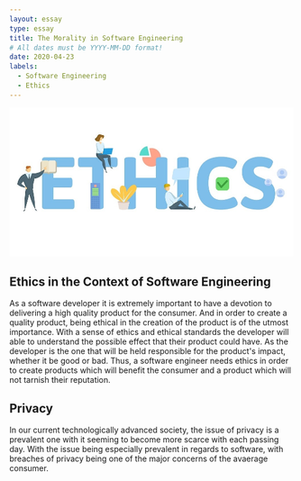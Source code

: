 ```yaml
---
layout: essay
type: essay
title: The Morality in Software Engineering
# All dates must be YYYY-MM-DD format!
date: 2020-04-23
labels:
  - Software Engineering
  - Ethics
---
```


<img class="ui image" src="../images/ethics.jpg">

## Ethics in the Context of Software Engineering

As a software developer it is extremely important to have a devotion to delivering a high quality product for the consumer. And in order to create a quality product, being ethical in the creation of the product is of the utmost importance. With a sense of ethics and ethical standards the developer will able to understand the possible effect that their product could have. As the developer is the one that will be held responsible for the product's impact, whether it be good or bad. Thus, a software engineer needs ethics in order to create products which will benefit the consumer and a product which will not tarnish their reputation.

## Privacy

In our current technologically advanced society, the issue of privacy is a prevalent one with it seeming to become more scarce with each passing day. With the issue being especially prevalent in regards to software, with breaches of privacy being one of the major concerns of the avaerage consumer. 
